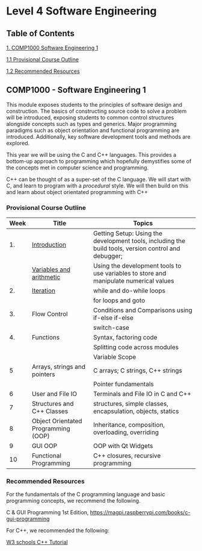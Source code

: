 # Level 4 Software Engineering

## Table of Contents
 [1. COMP1000 Software Engineering 1](#comp1000---software-engineering-1)
 
 [1.1 Provisional Course Outline](#provisional-course-outline)

 [1.2 Recommended Resources](#recommended-resources)


## COMP1000 - Software Engineering 1
This module exposes students to the principles of software design and construction. The basics of constructing source code to solve a problem will be introduced, exposing students to common control structures alongside concepts such as types and generics. Major programming paradigms such as object orientation and functional programming are introduced. Additionally, key software development tools and methods are explored.

This year we will be using the C and C++ languages. This provides a bottom-up approach to programming which hopefully demystifies some of the concepts met in computer science and programming.

C++ can be thought of as a super-set of the C language. We will start with C, and learn to program with a *procedural* style. We will then build on this and learn about object orientated programming with C++

### Provisional Course Outline

| Week | Title | Topics | 
| - | - | - |
| 1. | [Introduction](/docs/level4/Introduction.md) | Getting Setup: Using the development tools, including the build tools, version control and debugger; |
|  | [Variables and arithmetic](/docs/level4/variables_and_arithmetic.md) | Using the development tools to use variables to store and manipulate numerical values  | 
| 2. | [Iteration](/docs/level4/iteration.md) | while and do-while loops |
|  |  | for loops and goto |
| 3. | Flow Control  | Conditions and Comparisons using if-else if-else |
|   |   | switch-case |
| 4. | Functions | Syntax, factoring code |
|  |  | Splitting code across modules |
| | | Variable Scope |
| 5 |  Arrays, strings and pointers | C arrays; C strings, C++ strings |
| | | Pointer fundamentals |
| 6 | User and File IO | Terminals and File IO in C and C++ |
| 7 | Structures and C++ Classes | structures, simple classes, encapsulation, objects, statics |
| 8 | Object Orientated Programming (OOP) | Inheritance, composition, overloading, overriding |
| 9 | GUI OOP | OOP with Qt Widgets |
| 10 | Functional Programming | C++ closures, recursive programming |

### Recommended Resources
For the fundamentals of the C programming language and basic programming concepts, we recommend the following.

C & GUI Programming 1st Edition, https://magpi.raspberrypi.com/books/c-gui-programming

For C++, we recommended the following:

[W3 schools C++ Tutorial](https://www.w3schools.com/cpp/default.asp)


